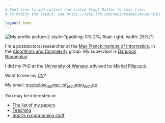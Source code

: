 ```yaml
---
# Feel free to add content and custom Front Matter to this file.
# To modify the layout, see https://jekyllrb.com/docs/themes/#overriding-theme-defaults

layout: home
---
```


![My profile picture.]({{site.baseurl}}/assets/img/facjata.jpg){: style="padding: 0% 2%; float: right; width: 25%;"}

I'm a postdoctoral researcher at the [Max Planck Institute of Informatics](https://www.mpi-inf.mpg.de/home),
    in the [Algorithms and Complexity](https://www.mpi-inf.mpg.de/departments/algorithms-complexity) group.
My supervisor is [Danupon Nanongkai](https://sites.google.com/site/dannanongkai/).

I did my PhD at the [University of Warsaw](https://www.mimuw.edu.pl/en/), advised by [Michał Pilipczuk](https://www.mimuw.edu.pl/~mp248287/).

Want to see my [CV]({{site.baseurl}}/assets/cv.pdf)?

My email: [msokolow<sub>(at)</sub>mpi-inf<sub>(dot)</sub>mpg<sub>(dot)</sub>de]().

You may be interested in:
- [The list of my papers]({{site.baseurl}}/publications/)
- [Teaching]({{site.baseurl}}/teaching/)
- [Sports programming stuff]({{site.baseurl}}/sports-programming/)
